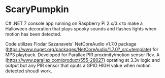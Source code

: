 # ScaryPumpkin
C# .NET 7 console app running on Raspberry Pi 2.x/3.x to make a Halloween decoration that plays spooky sounds and flashes lights when motion has been detected.

Code utilizes Fiodar Sazanavets' NetCoreAudio v1.7.0 package (https://www.nuget.org/packages/NetCoreAudio/1.7.0?_src=template) for MP3 playback. Developed for Parallax PIR proximity/motion sensor Rev. A (https://www.parallax.com/product/555-28027) oprating at 3.3v logic and output but any PIR sensor that oputs a GPIO HIGH value when motion detected shoudl work.

